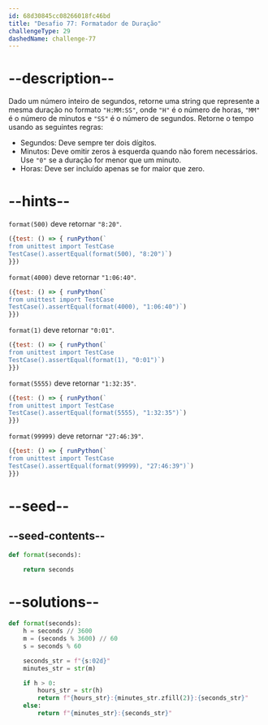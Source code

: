 ```yaml
---
id: 68d30845cc08266018fc46bd
title: "Desafio 77: Formatador de Duração"
challengeType: 29
dashedName: challenge-77
---
```


# --description--

Dado um número inteiro de segundos, retorne uma string que represente a mesma duração no formato `"H:MM:SS"`, onde `"H"` é o número de horas, `"MM"` é o número de minutos e `"SS"` é o número de segundos. Retorne o tempo usando as seguintes regras:

- Segundos: Deve sempre ter dois dígitos.
- Minutos: Deve omitir zeros à esquerda quando não forem necessários. Use `"0"` se a duração for menor que um minuto.
- Horas: Deve ser incluído apenas se for maior que zero.

# --hints--

`format(500)` deve retornar `"8:20"`.

```js
({test: () => { runPython(`
from unittest import TestCase
TestCase().assertEqual(format(500), "8:20")`)
}})
```

`format(4000)` deve retornar `"1:06:40"`.

```js
({test: () => { runPython(`
from unittest import TestCase
TestCase().assertEqual(format(4000), "1:06:40")`)
}})
```

`format(1)` deve retornar `"0:01"`.

```js
({test: () => { runPython(`
from unittest import TestCase
TestCase().assertEqual(format(1), "0:01")`)
}})
```

`format(5555)` deve retornar `"1:32:35"`.

```js
({test: () => { runPython(`
from unittest import TestCase
TestCase().assertEqual(format(5555), "1:32:35")`)
}})
```

`format(99999)` deve retornar `"27:46:39"`.

```js
({test: () => { runPython(`
from unittest import TestCase
TestCase().assertEqual(format(99999), "27:46:39")`)
}})
```

# --seed--

## --seed-contents--

```py
def format(seconds):

    return seconds
```

# --solutions--

```py
def format(seconds):
    h = seconds // 3600
    m = (seconds % 3600) // 60
    s = seconds % 60

    seconds_str = f"{s:02d}"
    minutes_str = str(m)

    if h > 0:
        hours_str = str(h)
        return f"{hours_str}:{minutes_str.zfill(2)}:{seconds_str}"
    else:
        return f"{minutes_str}:{seconds_str}"
```
